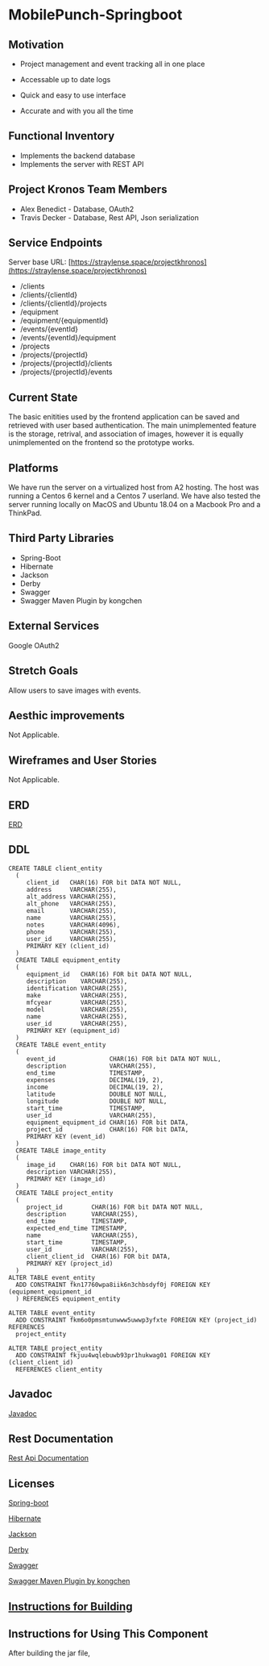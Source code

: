 # MobilePunch-Springboot

## Motivation
* Project management and event tracking all in one place

* Accessable up to date logs

* Quick and easy to use interface

* Accurate and with you all the time

## Functional Inventory
* Implements the backend database
* Implements the server with REST API



## Project Kronos Team Members

* Alex Benedict - Database, OAuth2 
* Travis Decker - Database, Rest API, Json serialization

## Service Endpoints

Server base URL: [https://straylense.space/projectkhronos](https://straylense.space/projectkhronos)

* /clients
* /clients/{clientId}
* /clients/{clientId}/projects
* /equipment
* /equipment/{equipmentId}
* /events/{eventId}
* /events/{eventId}/equipment
* /projects
* /projects/{projectId}
* /projects/{projectId}/clients
* /projects/{projectId}/events

## Current State

The basic enitities used by the frontend application can be saved and retrieved with user based authentication.  The main unimplemented feature is the storage, retrival, and association of images, however it is equally unimplemented on the frontend so the prototype works.

## Platforms
We have run the server on a virtualized host from A2 hosting.  The host was running a Centos 6 kernel and a Centos 7 userland.  We have also tested the server running locally on MacOS and Ubuntu 18.04 on a Macbook Pro and a ThinkPad.

## Third Party Libraries

* Spring-Boot
* Hibernate
* Jackson
* Derby
* Swagger
* Swagger Maven Plugin by kongchen

## External Services

Google OAuth2

## Stretch Goals

Allow users to save images with events. 

## Aesthic improvements

Not Applicable.

## Wireframes and User Stories

Not Applicable.

## ERD 

[ERD](DetailedERD.pdf)

## DDL

```
CREATE TABLE client_entity
  (
     client_id   CHAR(16) FOR bit DATA NOT NULL,
     address     VARCHAR(255),
     alt_address VARCHAR(255),
     alt_phone   VARCHAR(255),
     email       VARCHAR(255),
     name        VARCHAR(255),
     notes       VARCHAR(4096),
     phone       VARCHAR(255),
     user_id     VARCHAR(255),
     PRIMARY KEY (client_id)
  )
  CREATE TABLE equipment_entity
  (
     equipment_id   CHAR(16) FOR bit DATA NOT NULL,
     description    VARCHAR(255),
     identification VARCHAR(255),
     make           VARCHAR(255),
     mfcyear        VARCHAR(255),
     model          VARCHAR(255),
     name           VARCHAR(255),
     user_id        VARCHAR(255),
     PRIMARY KEY (equipment_id)
  )
  CREATE TABLE event_entity
  (
     event_id               CHAR(16) FOR bit DATA NOT NULL,
     description            VARCHAR(255),
     end_time               TIMESTAMP,
     expenses               DECIMAL(19, 2),
     income                 DECIMAL(19, 2),
     latitude               DOUBLE NOT NULL,
     longitude              DOUBLE NOT NULL,
     start_time             TIMESTAMP,
     user_id                VARCHAR(255),
     equipment_equipment_id CHAR(16) FOR bit DATA,
     project_id             CHAR(16) FOR bit DATA,
     PRIMARY KEY (event_id)
  )
  CREATE TABLE image_entity
  (
     image_id    CHAR(16) FOR bit DATA NOT NULL,
     description VARCHAR(255),
     PRIMARY KEY (image_id)
  )
  CREATE TABLE project_entity
  (
     project_id        CHAR(16) FOR bit DATA NOT NULL,
     description       VARCHAR(255),
     end_time          TIMESTAMP,
     expected_end_time TIMESTAMP,
     name              VARCHAR(255),
     start_time        TIMESTAMP,
     user_id           VARCHAR(255),
     client_client_id  CHAR(16) FOR bit DATA,
     PRIMARY KEY (project_id)
  )
ALTER TABLE event_entity
  ADD CONSTRAINT fkn17760wpa8iik6n3chbsdyf0j FOREIGN KEY (equipment_equipment_id
  ) REFERENCES equipment_entity

ALTER TABLE event_entity
  ADD CONSTRAINT fkm6o0pmsmtunwww5uwwp3yfxte FOREIGN KEY (project_id) REFERENCES
  project_entity

ALTER TABLE project_entity
  ADD CONSTRAINT fkjuu4wqlebuwb93pr1hukwag01 FOREIGN KEY (client_client_id)
  REFERENCES client_entity  

```


## Javadoc

[Javadoc](/docs/api/index.html)

## Rest Documentation

[Rest Api Documentation](docs/rest/api.md)

## Licenses

[Spring-boot](https://github.com/spring-projects/spring-boot/blob/master/LICENSE.txt)

[Hibernate](http://hibernate.org/community/license/)

[Jackson](http://www.apache.org/licenses/LICENSE-2.0.txt)

[Derby](http://www.apache.org/licenses/LICENSE-2.0)

[Swagger](https://swagger.io/license/)

[Swagger Maven Plugin by kongchen](https://github.com/kongchen/swagger-maven-plugin/blob/master/LICENSE)


## [Instructions for Building]( )






## Instructions for Using This Component
After building the jar file,






